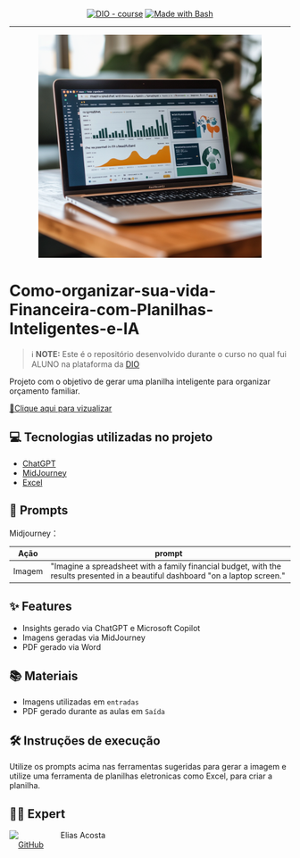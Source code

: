 <p align="center">
<a href="https://dio.me/"><img src="https://img.shields.io/badge/DIO-Course-28DA77?logo=youtube" alt="DIO - course"></a>
<a href="https://www.gnu.org/software/bash/" title="Go to Bash homepage"><img src="https://img.shields.io/badge/Prompt-Project-blue?logo=gnu-bash&amp;logoColor=white" alt="Made with Bash"></a></p>

-------


<p align="center">
<img width="400"
    src="Entradas/Plan_Laptop.png"
>
</p>

# Como-organizar-sua-vida-Financeira-com-Planilhas-Inteligentes-e-IA


 > ℹ️ **NOTE:** Este é o repositório desenvolvido durante o curso no qual fui ALUNO na plataforma da [DIO](https://dio.me)

Projeto com o objetivo de gerar uma planilha inteligente para organizar orçamento familiar.

<a href="https://github.com/EliasPira/Como-organizar-sua-vida-Financeira-com-Planilhas-Inteligentes-e-IA/raw/refs/heads/main/Saida/PlanilhasInteligentes.xlsx"> 📕Clique aqui para vizualizar</a>

## 💻 Tecnologias utilizadas no projeto

- [ChatGPT](https://chat.openai.com/) 
- [MidJourney](https://www.midjourney.com/app/)
- [Excel](https://www.microsoft.com/en/microsoft-365/excel)

## 🧠 Prompts

Midjourney：

|  Ação  | prompt                                                                                 |
| :----: | -------------------------------------------------------------------------------------- |
| Imagem | "Imagine a spreadsheet with a family financial budget, with the results presented in a beautiful dashboard "on a laptop screen." |

## ✨ Features

- Insights gerado via ChatGPT e Microsoft Copilot
- Imagens geradas via MidJourney
- PDF gerado via Word

## 📚 Materiais

- Imagens utilizadas em `entradas`
- PDF gerado durante as aulas em `Saída`

## 🛠️ Instruções de execução

Utilize os prompts acima nas ferramentas sugeridas para gerar a imagem e utilize uma ferramenta de planilhas eletronicas como Excel, para criar a planilha.

## 👨‍💻 Expert

<p>
    <img 
      align=left 
      margin=10 
      width=80 
      src="https://avatars.githubusercontent.com/u/189679772?s=400&u=4614f09cc0678d91234b5688ae3b7e90c38f6cf1&v=4"
    />
    <p>&nbsp&nbsp&nbspElias Acosta<br>
    &nbsp&nbsp&nbsp
    <a 
        href="https://github.com/EliasPira">
        GitHub
    </a>

